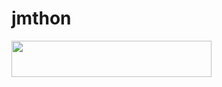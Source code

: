 # jmthon

<p align="left"><a href="https://heroku.com/deploy?template=https://github.com/Ayman774/roz"> <img src="https://img.shields.io/badge/Deploy%20To%20Heroku-purple?style=for-the-badge&logo=heroku" width="320" height="58.45"/></a></p>
